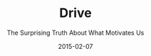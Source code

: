 ---
date: 2015-02-07
dateYear: 2015
isbn: 9781594488849
title: Drive
subtitle: The Surprising Truth About What Motivates Us
description: "The New York Times bestseller that gives readers a paradigm-shattering new way to think about motivation from the author of When: The Scientific Secrets of Perfect Timing Most people believe that the best way to motivate is with rewards like money—the carrot-and-stick approach. That's a mistake, says Daniel H. Pink (author of To Sell Is Human: The Surprising Truth About Motivating Others). In this provocative and persuasive new book, he asserts that the secret to high performance and satisfaction-at work, at school, and at home—is the deeply human need to direct our own lives, to learn and create new things, and to do better by ourselves and our world. Drawing on four decades of scientific research on human motivation, Pink exposes the mismatch between what science knows and what business does—and how that affects every aspect of life. He examines the three elements of true motivation—autonomy, mastery, and purpose-and offers smart and surprising techniques for putting these into action in a unique book that will change how we think and transform how we live."
cover: cover-drive.jpeg
coverGoogle: https://books.google.com/books/content?id=wEWQEAAAQBAJ&printsec=frontcover&img=1&zoom=1&source=gbs_api
pageCount: 288
authors: Daniel H. Pink
publishers: National Geographic Books
published: 2009-12-29
publishedYear: 2009
shelves:
- non-fiction
---